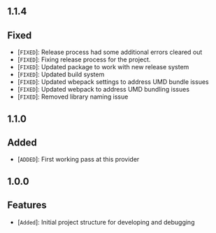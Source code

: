 ## 1.1.4

## Fixed

- [`FIXED`]: Release process had some additional errors cleared out
- [`FIXED`]: Fixing release process for the project.
- [`FIXED`]: Updated package to work with new release system
- [`FIXED`]: Updated build system
- [`FIXED`]: Updated wbepack settings to address UMD bundle issues
- [`FIXED`]: Updated webpack to address UMD bundling issues
- [`FIXED`]: Removed library naming issue

## 1.1.0

## Added

- [`ADDED`]: First working pass at this provider

## 1.0.0

## Features

- [`Added`]: Initial project structure for developing and debugging
